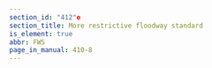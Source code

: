 ```yaml
---
section_id: "412"e
section_title: More restrictive floodway standard
is_element: true
abbr: FWS
page_in_manual: 410-8
---
```

